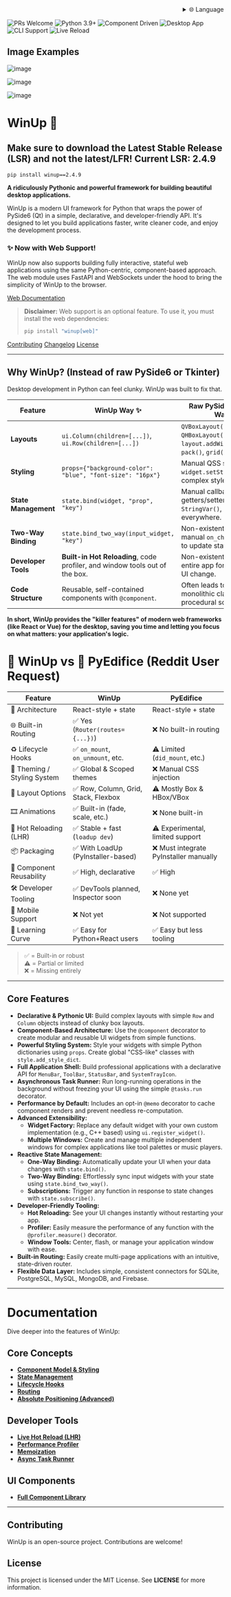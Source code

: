 
<div align="right">
  <details>
    <summary >🌐 Language</summary>
    <div>
      <div align="center">
        <a href="https://openaitx.github.io/view.html?user=mebaadwaheed&project=winup&lang=en">English</a>
        | <a href="https://openaitx.github.io/view.html?user=mebaadwaheed&project=winup&lang=zh-CN">简体中文</a>
        | <a href="https://openaitx.github.io/view.html?user=mebaadwaheed&project=winup&lang=zh-TW">繁體中文</a>
        | <a href="https://openaitx.github.io/view.html?user=mebaadwaheed&project=winup&lang=ja">日本語</a>
        | <a href="https://openaitx.github.io/view.html?user=mebaadwaheed&project=winup&lang=ko">한국어</a>
        | <a href="https://openaitx.github.io/view.html?user=mebaadwaheed&project=winup&lang=hi">हिन्दी</a>
        | <a href="https://openaitx.github.io/view.html?user=mebaadwaheed&project=winup&lang=th">ไทย</a>
        | <a href="https://openaitx.github.io/view.html?user=mebaadwaheed&project=winup&lang=fr">Français</a>
        | <a href="https://openaitx.github.io/view.html?user=mebaadwaheed&project=winup&lang=de">Deutsch</a>
        | <a href="https://openaitx.github.io/view.html?user=mebaadwaheed&project=winup&lang=es">Español</a>
        | <a href="https://openaitx.github.io/view.html?user=mebaadwaheed&project=winup&lang=it">Itapano</a>
        | <a href="https://openaitx.github.io/view.html?user=mebaadwaheed&project=winup&lang=ru">Русский</a>
        | <a href="https://openaitx.github.io/view.html?user=mebaadwaheed&project=winup&lang=pt">Português</a>
        | <a href="https://openaitx.github.io/view.html?user=mebaadwaheed&project=winup&lang=nl">Nederlands</a>
        | <a href="https://openaitx.github.io/view.html?user=mebaadwaheed&project=winup&lang=pl">Polski</a>
        | <a href="https://openaitx.github.io/view.html?user=mebaadwaheed&project=winup&lang=ar">العربية</a>
        | <a href="https://openaitx.github.io/view.html?user=mebaadwaheed&project=winup&lang=fa">فارسی</a>
        | <a href="https://openaitx.github.io/view.html?user=mebaadwaheed&project=winup&lang=tr">Türkçe</a>
        | <a href="https://openaitx.github.io/view.html?user=mebaadwaheed&project=winup&lang=vi">Tiếng Việt</a>
        | <a href="https://openaitx.github.io/view.html?user=mebaadwaheed&project=winup&lang=id">Bahasa Indonesia</a>
      </div>
    </div>
  </details>
</div>

![PRs Welcome](https://img.shields.io/badge/PRs-welcome-brightgreen)
![Python 3.9+](https://img.shields.io/badge/python-3.9%2B-blue)
![Component Driven](https://img.shields.io/badge/architecture-component--driven-orange)
![Desktop App](https://img.shields.io/badge/platform-desktop-lightgrey)
![CLI Support](https://img.shields.io/badge/CLI-supported-critical)
![Live Reload](https://img.shields.io/badge/live--reload-enabled-blue)

## Image Examples

![image](https://github.com/user-attachments/assets/81d016e9-e10a-4438-ab94-99b6d76b8efe)

![image](https://github.com/user-attachments/assets/154dc3f4-ea8c-4f6f-84d3-88c7ab74a46f)

![image](https://github.com/user-attachments/assets/2318f701-6ec8-4402-abcc-40c879bf1a10)

# WinUp 🚀

## Make sure to download the Latest Stable Release (LSR) and not the latest/LFR! Current LSR: 2.4.9

`pip install winup==2.4.9`

**A ridiculously Pythonic and powerful framework for building beautiful desktop applications.**

WinUp is a modern UI framework for Python that wraps the power of PySide6 (Qt) in a simple, declarative, and developer-friendly API. It's designed to let you build applications faster, write cleaner code, and enjoy the development process.

### ✨ Now with Web Support!
WinUp now also supports building fully interactive, stateful web applications using the same Python-centric, component-based approach. The web module uses FastAPI and WebSockets under the hood to bring the simplicity of WinUp to the browser.

[Web Documentation](https://raw.githubusercontent.com/mebaadwaheed/winup/main/docs/web/README.md)

> **Disclaimer:** Web support is an optional feature. To use it, you must install the web dependencies:
> ```bash
> pip install "winup[web]"
> ```

[Contributing](https://raw.githubusercontent.com/mebaadwaheed/winup/main/CONTRIBUTING.md)
[Changelog](https://raw.githubusercontent.com/mebaadwaheed/winup/main/CHANGELOG.md)
[License](LICENSE)

---

## Why WinUp? (Instead of raw PySide6 or Tkinter)

Desktop development in Python can feel clunky. WinUp was built to fix that.

| Feature                 | WinUp Way ✨                                                                   | Raw PySide6 / Tkinter Way 😟                                                                |
| ----------------------- | ------------------------------------------------------------------------------ | ------------------------------------------------------------------------------------------- |
| **Layouts**             | `ui.Column(children=[...])`, `ui.Row(children=[...])`                          | `QVBoxLayout()`, `QHBoxLayout()`, `layout.addWidget()`, `pack()`, `grid()`                  |
| **Styling**             | `props={"background-color": "blue", "font-size": "16px"}`                      | Manual QSS strings, `widget.setStyleSheet(...)`, complex style objects.                     |
| **State Management**    | `state.bind(widget, "prop", "key")`                                            | Manual callback functions, getters/setters, `StringVar()`, boilerplate everywhere.          |
| **Two-Way Binding**     | `state.bind_two_way(input_widget, "key")`                                      | Non-existent. Requires manual `on_change` handlers to update state and UI.                  |
| **Developer Tools**     | **Built-in Hot Reloading**, code profiler, and window tools out of the box.    | Non-existent. Restart the entire app for every single UI change.                            |
| **Code Structure**      | Reusable, self-contained components with `@component`.                         | Often leads to large, monolithic classes or procedural scripts.                             |

**In short, WinUp provides the "killer features" of modern web frameworks (like React or Vue) for the desktop, saving you time and letting you focus on what matters: your application's logic.**

# 🧊 WinUp vs 🧱 PyEdifice (Reddit User Request)

| Feature                          | WinUp      | PyEdifice                        |
|----------------------------------|--------------------------------------|----------------------------------|
| 🧱 Architecture                  | React-style + state       | React-style + state              |
| 🌐 Built-in Routing              | ✅ Yes (`Router(routes={...})`)      | ❌ No built-in routing            |
| ♻️ Lifecycle Hooks               | ✅ `on_mount`, `on_unmount`, etc.    | ⚠️ Limited (`did_mount`, etc.)   |
| 🎨 Theming / Styling System     | ✅ Global & Scoped themes             | ❌ Manual CSS injection           |
| 🔲 Layout Options                | ✅ Row, Column, Grid, Stack, Flexbox | ⚠️ Mostly Box & HBox/VBox         |
| 🎞️ Animations                   | ✅ Built-in (fade, scale, etc.)      | ❌ None built-in                  |
| 🔁 Hot Reloading (LHR)          | ✅ Stable + fast (`loadup dev`)      | ⚠️ Experimental, limited support  |
| 📦 Packaging                    | ✅ With LoadUp (PyInstaller-based)   | ❌ Must integrate PyInstaller manually |
| 🧩 Component Reusability        | ✅ High, declarative                 | ✅ High                           |
| 🛠 Developer Tooling            | ✅ DevTools planned, Inspector soon  | ❌ None yet                       |
| 📱 Mobile Support               | ❌ Not yet                           | ❌ Not supported                  |
| 🧠 Learning Curve               | ✅ Easy for Python+React users       | ✅ Easy but less tooling          |

> ✅ = Built-in or robust  
> ⚠️ = Partial or limited  
> ❌ = Missing entirely
---

## Core Features

*   **Declarative & Pythonic UI:** Build complex layouts with simple `Row` and `Column` objects instead of clunky box layouts.
*   **Component-Based Architecture:** Use the `@component` decorator to create modular and reusable UI widgets from simple functions.
*   **Powerful Styling System:** Style your widgets with simple Python dictionaries using `props`. Create global "CSS-like" classes with `style.add_style_dict`.
*   **Full Application Shell:** Build professional applications with a declarative API for `MenuBar`, `ToolBar`, `StatusBar`, and `SystemTrayIcon`.
*   **Asynchronous Task Runner:** Run long-running operations in the background without freezing your UI using the simple `@tasks.run` decorator.
*   **Performance by Default:** Includes an opt-in `@memo` decorator to cache component renders and prevent needless re-computation.
*   **Advanced Extensibility:**
    *   **Widget Factory:** Replace any default widget with your own custom implementation (e.g., C++ based) using `ui.register_widget()`.
    *   **Multiple Windows:** Create and manage multiple independent windows for complex applications like tool palettes or music players.
*   **Reactive State Management:**
    *   **One-Way Binding:** Automatically update your UI when your data changes with `state.bind()`.
    *   **Two-Way Binding:** Effortlessly sync input widgets with your state using `state.bind_two_way()`.
    *   **Subscriptions:** Trigger any function in response to state changes with `state.subscribe()`.
*   **Developer-Friendly Tooling:**
    *   **Hot Reloading:** See your UI changes instantly without restarting your app.
    *   **Profiler:** Easily measure the performance of any function with the `@profiler.measure()` decorator.
    *   **Window Tools:** Center, flash, or manage your application window with ease.
*   **Built-in Routing:** Easily create multi-page applications with an intuitive, state-driven router.
*   **Flexible Data Layer:** Includes simple, consistent connectors for SQLite, PostgreSQL, MySQL, MongoDB, and Firebase.

---

# Documentation

Dive deeper into the features of WinUp:

## Core Concepts
- [**Component Model & Styling**](https://raw.githubusercontent.com/mebaadwaheed/winup/main/docs/concepts.md)
- [**State Management**](https://raw.githubusercontent.com/mebaadwaheed/winup/main/docs/state.md)
- [**Lifecycle Hooks**](https://raw.githubusercontent.com/mebaadwaheed/winup/main/docs/concepts.md#component-lifecycle-hooks-on_mount-and-on_unmount)
- [**Routing**](https://raw.githubusercontent.com/mebaadwaheed/winup/main/docs/concepts.md#routing)
- [**Absolute Positioning (Advanced)**](https://raw.githubusercontent.com/mebaadwaheed/winup/main/docs/absolute-layout.md)

## Developer Tools
- [**Live Hot Reload (LHR)**](https://raw.githubusercontent.com/mebaadwaheed/winup/main/docs/live-hot-reload.md)
- [**Performance Profiler**](https://raw.githubusercontent.com/mebaadwaheed/winup/main/docs/profiler.md)
- [**Memoization**](https://raw.githubusercontent.com/mebaadwaheed/winup/main/docs/memoization.md)
- [**Async Task Runner**](https://raw.githubusercontent.com/mebaadwaheed/winup/main/docs/tasks.md)

## UI Components
- [**Full Component Library**](https://raw.githubusercontent.com/mebaadwaheed/winup/main/docs/components/README.md)

---

## Contributing

WinUp is an open-source project. Contributions are welcome!

## License

This project is licensed under the MIT License. See **LICENSE** for more information.